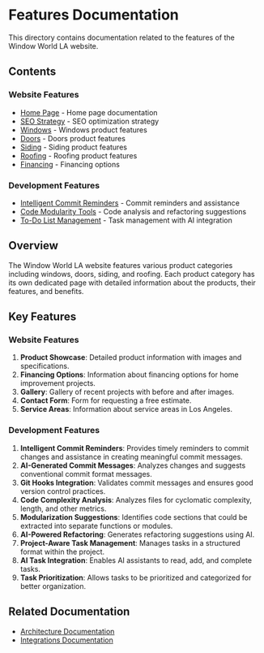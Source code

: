 # Features Documentation

This directory contains documentation related to the features of the Window World LA website.

## Contents

### Website Features

- [Home Page](./home-page.md) - Home page documentation
- [SEO Strategy](./seo-strategy.md) - SEO optimization strategy
- [Windows](./windows.md) - Windows product features
- [Doors](./doors.md) - Doors product features
- [Siding](./siding.md) - Siding product features
- [Roofing](./roofing.md) - Roofing product features
- [Financing](./financing.md) - Financing options

### Development Features

- [Intelligent Commit Reminders](./intelligent-commit-reminders.md) - Commit reminders and assistance
- [Code Modularity Tools](./code-modularity-tools.md) - Code analysis and refactoring suggestions
- [To-Do List Management](./todo-list-management.md) - Task management with AI integration

## Overview

The Window World LA website features various product categories including windows, doors, siding, and roofing. Each product category has its own dedicated page with detailed information about the products, their features, and benefits.

## Key Features

### Website Features

1. **Product Showcase**: Detailed product information with images and specifications.
2. **Financing Options**: Information about financing options for home improvement projects.
3. **Gallery**: Gallery of recent projects with before and after images.
4. **Contact Form**: Form for requesting a free estimate.
5. **Service Areas**: Information about service areas in Los Angeles.

### Development Features

1. **Intelligent Commit Reminders**: Provides timely reminders to commit changes and assistance in creating meaningful commit messages.
2. **AI-Generated Commit Messages**: Analyzes changes and suggests conventional commit format messages.
3. **Git Hooks Integration**: Validates commit messages and ensures good version control practices.
4. **Code Complexity Analysis**: Analyzes files for cyclomatic complexity, length, and other metrics.
5. **Modularization Suggestions**: Identifies code sections that could be extracted into separate functions or modules.
6. **AI-Powered Refactoring**: Generates refactoring suggestions using AI.
7. **Project-Aware Task Management**: Manages tasks in a structured format within the project.
8. **AI Task Integration**: Enables AI assistants to read, add, and complete tasks.
9. **Task Prioritization**: Allows tasks to be prioritized and categorized for better organization.

## Related Documentation

- [Architecture Documentation](../architecture/index.md)
- [Integrations Documentation](../integrations/index.md)
